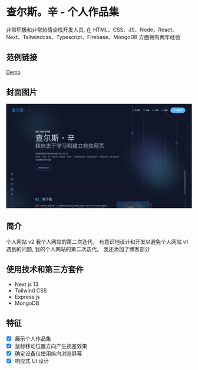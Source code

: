 # 查尔斯。辛 - 个人作品集

非常积极和非常热情全栈开发人员, 在 HTML、CSS、JS、Node、React、Next、Tailwindcss、Typescript、Firebase、MongoDB 方面拥有两年经验

## 范例链接

[Demo](https://chaersi.vercel.app/)

## 封面图片

![alt cover](https://github.com/CharlesSin/Charles-Sin-Portfolio/blob/zh-CN/public/images/cover-zh.jpg)

## 简介

个人网站 v2 我个人网站的第二次迭代。 有意识地设计和开发以避免个人网站 v1 遇到的问题, 我的个人网站的第二次迭代。 我还添加了博客部分

## 使用技术和第三方套件

- Next js 13
- Tailwind CSS
- Express js
- MongoDB

## 特征

- [x] 展示个人作品集
- [x] 鼠标移动位置方向产生视差效果
- [x] 确定设备仅使用纵向浏览屏幕
- [x] 响应式 UI 设计
